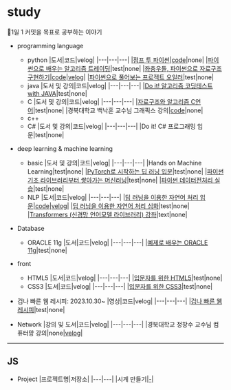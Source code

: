# study
🐜1일 1 커밋을 목표로 공부하는 이야기
* programming language
  * python
    |도서|코드|velog|
    |---|---|---|
    |[점프 투 파이썬](https://wikidocs.net/book/1)|[code](https://github.com/yeojiyoon/study/tree/main/python/jump_to_python)|none|
    |[파이썬으로 배우는 알고리즘 트레이딩](https://wikidocs.net/book/110)|test|none|
    |[좌충우돌, 파이썬으로 자료구조 구현하기](https://wikidocs.net/book/9059)|[code](https://github.com/yeojiyoon/study/tree/main/python/data_structure)|[velog](https://velog.io/@yeojiyoon/series/%EC%A2%8C%EC%B6%A9%EC%9A%B0%EB%8F%8C-%ED%8C%8C%EC%9D%B4%EC%8D%AC%EC%9C%BC%EB%A1%9C-%EC%9E%90%EB%A3%8C%EA%B5%AC%EC%A1%B0-%EA%B5%AC%ED%98%84%ED%95%98%EA%B8%B0)|
    |[파이썬으로 풀어보는 프로젝트 오일러](https://wikidocs.net/book/9015)|test|none|
  * java
    |도서 및 강의|코드|velog|
    |---|---|---|
    |[Do it! 알고리즘 코딩테스트 with JAVA](https://inf.run/wwYP)|test|none|
  * C
    |도서 및 강의|코드|velog|
    |---|---|---|
    |[자료구조와 알고리즘 C언어](https://wikidocs.net/book/8033)|test|none|
    |경북대학교 백낙훈 교수님 그래픽스 강의|[code](https://github.com/yeojiyoon/study/tree/main/C/graphics)|none|
  * c++
  * C#
    |도서 및 강의|코드|velog|
    |---|---|---|
    |Do it! C# 프로그래밍 입문|test|none|
    
* deep learning & machine learning
  * basic
    |도서 및 강의|코드|velog|
    |---|---|---|
    |Hands on Machine Learning|test|none|
    |[PyTorch로 시작하는 딥 러닝 입문](https://wikidocs.net/book/2788)|test|none|
    |[파이썬 기초 라이브러리부터 쌓아가는 머신러닝](https://inf.run/N1zx)|test|none|
    |[파이썬 데이터전처리 실습](https://wikidocs.net/book/4764)|test|none|
  * NLP 
    |도서|코드|velog|
    |---|---|---|
    |[딥 러닝을 이용한 자연어 처리 입문](https://wikidocs.net/book/2155)|[code](https://github.com/yeojiyoon/study/tree/main/DL/NLP101)|[velog](https://velog.io/@yeojiyoon/series/%EB%94%A5-%EB%9F%AC%EB%8B%9D%EC%9D%84-%EC%9C%84%ED%95%9C-%EC%9E%90%EC%97%B0%EC%96%B4%EC%B2%98%EB%A6%AC-%EC%9E%85%EB%AC%B8)|
    |[딥 러닝을 이용한 자연어 처리 심화](https://wikidocs.net/book/2159)|test|none|
    |[Transformers (신경망 언어모델 라이브러리) 강좌](https://wikidocs.net/book/8056)|text|none|

* Database
  * ORACLE 11g
    |도서|코드|velog|
    |---|---|---|
    |[예제로 배우는 ORACLE 11g](https://wikidocs.net/book/550)|test|none|
* front
  * HTML5
    |도서|코드|velog|
    |---|---|---|
    |[입문자를 위한 HTML5](https://wikidocs.net/book/7596)|test|none|
  * CSS3
    |도서|코드|velog|
    |---|---|---|
    |[입문자를 위한 CSS3](https://wikidocs.net/book/9136)|test|none|
 * 겁나 빠른 웹 레시피: 2023.10.30~
    |영상|코드|velog|
    |---|---|---|
    |[겁나 빠른 웹 레시피](https://www.youtube.com/watch?v=5ui9JmfdiUc&list=PLuHgQVnccGMBttjsCipjhWgf6urfjTn14&index=1)|test|none|

* Network
  |강의 및 도서|코드|velog|
  |---|---|---|
  |경북대학교 정창수 교수님 컴퓨터망 강의|none|[velog](https://velog.io/@yeojiyoon/series/%EC%BB%B4%ED%93%A8%ED%84%B0%EB%A7%9D)|

---

## JS

* Project
  |프로젝트명|저장소|
  |---|---|
  |시계 만들기|[-](https://github.com/yeojiyoon/study/tree/main/JavaScript/Clock_project)|